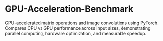# GPU-Acceleration-Benchmark
GPU-accelerated matrix operations and image convolutions using PyTorch. Compares CPU vs GPU performance across input sizes, demonstrating parallel computing, hardware optimization, and measurable speedup.
